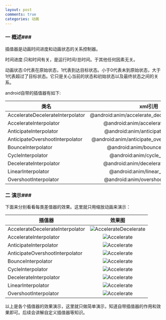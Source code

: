 ```yaml
---
layout: post
comments: true
categories: 动画
---
```

### 一 概述###
  插值器是动画时间进度和动画状态的关系控制器。

  时间进度:只和时间有关，是运行时间/总时间。于其他任何因素无关。

  动画状态:0代表在原始状态，1代表到达目标状态。小于0代表未到原始状态，大于1代表超过了目标状态。它只是关心当前的状态和初始状态以及最终状态之间的关系。

  android自带的插值器有如下:


|  类名       | xml引用 | 
| --------- |:--------:|
|AccelerateDecelerateInterpolator	|@android:anim/accelerate_decelerate_interpolator|
|AccelerateInterpolator	|@android:anim/accelerate_interpolator|
|AnticipateInterpolator	|@android:anim/anticipate_interpolator|
|AnticipateOvershootInterpolator	|@android:anim/anticipate_overshoot_interpolator|
|BounceInterpolator	|@android:anim/bounce_interpolator|
|CycleInterpolator	|@android:anim/cycle_interpolator|
|DecelerateInterpolator|	@android:anim/decelerate_interpolator|
|LinearInterpolator	|@android:anim/linear_interpolator|
|OvershootInterpolator	|@android:anim/overshoot_interpolator|

### 二 演示###

  下面来分别看看每类差值器的效果。这里就只用缩放动画来演示：


| 插值器       | 效果图 | 
| --------- |:--------:|
|AccelerateDecelerateInterpolator	|![AccelerateDecelerate](/icons/a_d.gif)|
|AccelerateInterpolator	|![Accelerate](/icons/accelerate.gif)|
|AnticipateInterpolator	|![Accelerate](/icons/anticipate.gif)|
|AnticipateOvershootInterpolator	|![Accelerate](/icons/a_o.gif)|
|BounceInterpolator	|![Accelerate](/icons/bounce.gif)|
|CycleInterpolator	|![Accelerate](/icons/cycle.gif)|
|DecelerateInterpolator|	![Accelerate](/icons/decelerate.gif)|
|LinearInterpolator	|![Accelerate](/icons/linear.gif)|
|OvershootInterpolator	|![Accelerate](/icons/overshoot.gif)|

以上是各个插值器的效果演示，这里就只做简单演示，知道自带插值器的作用和效果即可。后续会讲解自定义插值器等知识。
